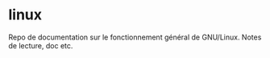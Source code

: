 # linux
Repo de documentation sur le fonctionnement général de GNU/Linux. Notes de lecture, doc etc.
